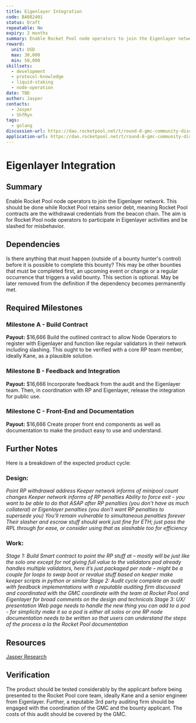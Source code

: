 ```yaml
---
title: Eigenlayer Integration
code: BA082401
status: Draft
repeatable: No
expiry: 2 months
summary: Enable Rocket Pool node operators to join the Eigenlayer network.
reward: 
  unit: USD
  max: 30,000
  min: 50,000
skillsets:
  - development
  - protocol-knowledge
  - liquid-staking
  - node-operation
date: TBD
author: Jasper
contacts:
  - Jasper
  - ShfRyn
tags: 
  - golang
discussion-url: https://dao.rocketpool.net/t/round-8-gmc-community-discussion-of-submitted-applications/2557/19?u=shfryn
application-url: https://dao.rocketpool.net/t/round-8-gmc-community-discussion-of-submitted-applications/2557/19?u=shfryn
---
```


# Eigenlayer Integration

## Summary 
Enable Rocket Pool node operators to join the Eigenlayer network. This should be done while Rocket Pool retains senior debt, meaning Rocket Pool contracts are the withdrawal credentials from the beacon chain. The aim is for Rocket Pool node operators to participate in Eigenlayer activities and be slashed for misbehavior.

## Dependencies
Is there anything that must happen (outside of a bounty hunter's control) before it is possible to complete this bounty? This may be other bounties that must be completed first, an upcoming event or change or a regular occurrence that triggers a valid bounty. This section is optional. May be later removed from the definition if the dependency becomes permanently met. 

## Required Milestones

### Milestone A - Build Contract
**Payout:** $16,666
Build the outlined contract to allow Node Operators to register with Eigenlayer and function like regular validators in their network including slashing. This ought to be verified with a core RP team member, ideally Kane, as a plausible solution.

### Milestone B - Feedback and Integration
**Payout:** $16,666
Incorporate feedback from the audit and the Eigenlayer team. Then, in coordination with RP and Eigenlayer, release the integration for public use.

### Milestone C - Front-End and Documentation
**Payout:** $16,666
Create proper front end components as well as documentation to make the product easy to use and understand.

## Further Notes
Here is a breakdown of the expected product cycle:

### Design:
*Point RP withdrawal address*
*Keeper network informs of minipool count changes*
*Keeper network informs of RP penalties*
*Ability to force exit - you want to be able to do that ASAP after RP penalties (you don’t have as much collateral) or Eigenlayer penalties (you don’t want RP penalties to supersede you)*
*You’ll remain vulnerable to simultaneous penalties forever*
*Their slasher and escrow stuff should work just fine for ETH; just pass the RPL through for ease, or consider using that as slashable too for efficiency*

### Work:
*Stage 1: Build*
    *Smart contract to point the RP stuff at – mostly will be just like the solo one except for*
    *not giving full value to the validators*
    *pod already handles multiple validators, here it’s just packaged per node – might be a couple for loops to swap*
    *boot or revalue stuff based on keeper*
    *make keeper scripts in python or similar*
*Stage 2: Audit cycle*
     *complete an audit with feedback implementations with a reputable auditing firm discussed and coordinated with the GMC*
     *coordinate with the team at Rocket Pool and Eigenlayer for broad comments on the design and technicals*
*Stage 3: UX/ presentation*
    *Web page needs to handle the new thing you can add to a pod - for simplicity make it so a pod is either all solos or one RP node*
    *documentation needs to be written so that users can understand the steps of the process a la the Rocket Pool documentation*

## Resources
[Jasper Research](https://mirror.xyz/jasperthefriendlyghost.eth/CvGJPdUZ7Fnnpa8DsEXtL-W4FxoBoublwsmN-Im0kfg)

## Verification
The product should be tested considerably by the applicant before being presented to the Rocket Pool core team, ideally Kane and a senior engineer from Eigenlayer. Further, a reputable 3rd party auditing firm should be engaged with the coordination of the GMC and the bounty applicant. The costs of this audit should be covered by the GMC.